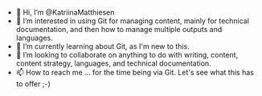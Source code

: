 - 👋 Hi, I’m @KatriinaMatthiesen
- 👀 I’m interested in using Git for managing content, mainly for technical documentation, and then how to manage multiple outputs and languages.
- 🌱 I’m currently learning about Git, as I'm new to this. 
- 💞️ I’m looking to collaborate on anything to do with writing, content, content strategy, languages, and technical documentation.
- 📫 How to reach me ... for the time being via Git. Let's see what this has to offer ;-)

<!---
KatriinaMatthiesen/KatriinaMatthiesen is a ✨ special ✨ repository because its `README.md` (this file) appears on your GitHub profile.
You can click the Preview link to take a look at your changes.
--->
